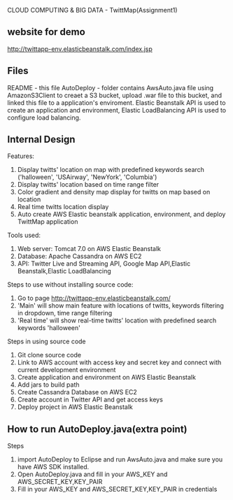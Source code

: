  CLOUD COMPUTING & BIG DATA - TwittMap(Assignment1)




website for demo
-----------------
http://twittapp-env.elasticbeanstalk.com/index.jsp

Files
-----
README						- this file
AutoDeploy			 		- folder contains AwsAuto.java file using AmazonS3Client to creaet a S3 bucket, upload .war file to this bucket, and linked this file to a application's enviroment. Elastic Beanstalk API is used to create an application and environment, Elastic LoadBalancing API is used to configure load balancing. 

Internal Design
---------------
Features:

1. Display twitts' location on map with predefined keywords search ('halloween', 'USAirway', 'NewYork', 'Columbia')
2. Display twitts' location based on time range filter
3. Color gradient and density map display for twitts on map based on location
4. Real time twitts location display 
5. Auto create AWS Elastic beanstalk application, environment, and deploy TwittMap application 

Tools used:

1. Web server: Tomcat 7.0 on AWS Elastic Beanstalk
2. Database: Apache Cassandra on AWS EC2
3. API: Twitter Live and Streaming API, Google Map API,Elastic Beanstalk,Elastic LoadBalancing

Steps to use without installing source code:

1. Go to page http://twittapp-env.elasticbeanstalk.com/
2. 'Main' will show main feature with locations of twitts, keywords filtering in dropdown, time range filtering
3. 'Real time' will show real-time twitts' location with predefined search keywords 'halloween'

Steps in using source code

1. Git clone source code
2. Link to AWS account with access key and secret key and connect with current development environment
3. Create application and environment on AWS Elastic Beanstalk 
4. Add jars to build path
5. Create Cassandra Database on AWS EC2
6. Create account in Twitter API and get access keys
7. Deploy project in AWS Elastic Beanstalk

How to run AutoDeploy.java(extra point)
---------------------------------------------

Steps

1. import AutoDeploy to Eclipse and run AwsAuto.java and make sure you have AWS SDK installed.
2. Open AutoDeploy.java and fill in your AWS_KEY and AWS_SECRET_KEY,KEY_PAIR
3. Fill in your AWS_KEY and AWS_SECRET_KEY,KEY_PAIR in credentials




